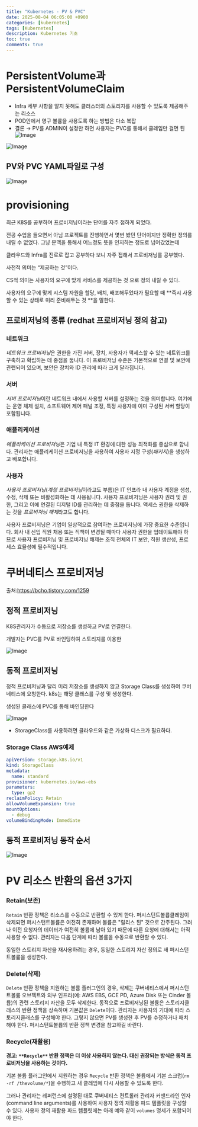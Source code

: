 ```yaml
---
title: "Kubernetes - PV & PVC"
date: 2025-08-04 06:05:00 +0900
categories: [kubernetes]
tags: [Kubernetes]
description: Kubernetes 기초
toc: true
comments: true
---
```


# PersistentVolume과 PersistentVolumeClaim

- Infra 세부 사항을 알지 못해도 클러스터의 스토리지를 사용할 수 있도록 제공해주는 리소스
- POD안에서 영구 볼륨을 사용도록 하는 방법은 다소 복잡
- 결론 → PV를 ADMIN이 설정만 하면 사용자는 PVC를 통해서 클레임만 걸면 된
![Image](https://prod-files-secure.s3.us-west-2.amazonaws.com/e6db513d-ec54-40ff-aa74-2487b0bcfe15/f9e09a82-644b-4f5f-888f-a9fdd8f46b19/Untitled.png?X-Amz-Algorithm=AWS4-HMAC-SHA256&X-Amz-Content-Sha256=UNSIGNED-PAYLOAD&X-Amz-Credential=ASIAZI2LB466XNFCISMG%2F20250804%2Fus-west-2%2Fs3%2Faws4_request&X-Amz-Date=20250804T071420Z&X-Amz-Expires=3600&X-Amz-Security-Token=IQoJb3JpZ2luX2VjEAcaCXVzLXdlc3QtMiJGMEQCIGcXeORCvcXCGLo427MCoAcUV6zg6Dzfn3JlheoOD77yAiBgiCEe9Uuaaes3pwD7ynDFigb7mjx4ky2R8%2BKU%2F%2FE8FCr%2FAwhAEAAaDDYzNzQyMzE4MzgwNSIM2VIJxBVrXm0C3sTrKtwDUrBfls9PWD%2F%2Bo86Kz8z0RXfCSOlLBK8dlL1vnxOl1B2%2F%2Bi6AZ91xEY8zS3KkPu7hG3PuYW26rFs1NAwoDVlg8ua%2BT3uhOkGlZpVJkXsL0lxW%2BQqngv6Df9gAK%2FA7Yy64%2Fa1v%2F%2F%2BrG2QVvL696wHO1slsgo1%2BSEVUVq3uSicvH3xLqRuULNpPq9uD8TOAW%2FzsK9SrSAyN0dWNf%2BrL92HOYx%2FJfCXVrsZYIKD7z15Fxeg82MjykhYI8ghgRGTWm7etpd9jyVXSAKXJoiz7n0m2z6Dt%2FR%2BxBlzuxgWVV6IjD%2BET1VA0UnrJKW6UcsGcVBjTnwtd4podhPZFjamO6W1FGINH%2BR6sK5uYeKL%2FHlmFqxekHJw6qd4xaXtx4ZOWEA0WGyYNhfinyjWDk3BRayGKxijJI9dOwUzRRoac8vLCK5sHVc4%2BIScCYotFNJ6BClh2fmnK01cSTacqBbunNk1rgz%2BIH9S4NqDn95cXRV5oiMj6smEoFpkAO4DQ9yiIpyz3N2xAlzEbeZiLdALhT94%2F%2Fcj%2FeLcI7BtPwVg50qWNkbw8mzwIporMPQDG%2FBHXc24xZD7lSu5P0ZyDXTD0zFDqtgp4H2SoPyeghTV%2BeX9wP31k2hPmPBDBmmsNVXMwgbfBxAY6pgEwpZC386E4ASNwbMXEL94YAXgaUTNJm5PLPGdMppcFc%2FcbGbKNt0XWnd%2BGZ6E%2F%2Foj%2BaDgAe6nL66MCqon79EgNBufCPcFT6HgJGE5zOSXyzBTMtJyKD5CrVZ9PhF4sNjJMt6j9Wf17YbSjwgJ6vT5s0S9zqADgjvomeXCga10Nch0nrdAyBHe2UGJQIuyGR3FTlE6D844eznTYGPnspwIQ7B6iL%2Fv4&X-Amz-Signature=afd62431d0eae3858dd3d96672cef4d91a0212b13207207beb7fa5bd04f9294a&X-Amz-SignedHeaders=host&x-amz-checksum-mode=ENABLED&x-id=GetObject)

 

![Image](https://prod-files-secure.s3.us-west-2.amazonaws.com/e6db513d-ec54-40ff-aa74-2487b0bcfe15/98250676-eec9-47ee-84f7-159b7f64b989/Untitled.png?X-Amz-Algorithm=AWS4-HMAC-SHA256&X-Amz-Content-Sha256=UNSIGNED-PAYLOAD&X-Amz-Credential=ASIAZI2LB466XNFCISMG%2F20250804%2Fus-west-2%2Fs3%2Faws4_request&X-Amz-Date=20250804T071420Z&X-Amz-Expires=3600&X-Amz-Security-Token=IQoJb3JpZ2luX2VjEAcaCXVzLXdlc3QtMiJGMEQCIGcXeORCvcXCGLo427MCoAcUV6zg6Dzfn3JlheoOD77yAiBgiCEe9Uuaaes3pwD7ynDFigb7mjx4ky2R8%2BKU%2F%2FE8FCr%2FAwhAEAAaDDYzNzQyMzE4MzgwNSIM2VIJxBVrXm0C3sTrKtwDUrBfls9PWD%2F%2Bo86Kz8z0RXfCSOlLBK8dlL1vnxOl1B2%2F%2Bi6AZ91xEY8zS3KkPu7hG3PuYW26rFs1NAwoDVlg8ua%2BT3uhOkGlZpVJkXsL0lxW%2BQqngv6Df9gAK%2FA7Yy64%2Fa1v%2F%2F%2BrG2QVvL696wHO1slsgo1%2BSEVUVq3uSicvH3xLqRuULNpPq9uD8TOAW%2FzsK9SrSAyN0dWNf%2BrL92HOYx%2FJfCXVrsZYIKD7z15Fxeg82MjykhYI8ghgRGTWm7etpd9jyVXSAKXJoiz7n0m2z6Dt%2FR%2BxBlzuxgWVV6IjD%2BET1VA0UnrJKW6UcsGcVBjTnwtd4podhPZFjamO6W1FGINH%2BR6sK5uYeKL%2FHlmFqxekHJw6qd4xaXtx4ZOWEA0WGyYNhfinyjWDk3BRayGKxijJI9dOwUzRRoac8vLCK5sHVc4%2BIScCYotFNJ6BClh2fmnK01cSTacqBbunNk1rgz%2BIH9S4NqDn95cXRV5oiMj6smEoFpkAO4DQ9yiIpyz3N2xAlzEbeZiLdALhT94%2F%2Fcj%2FeLcI7BtPwVg50qWNkbw8mzwIporMPQDG%2FBHXc24xZD7lSu5P0ZyDXTD0zFDqtgp4H2SoPyeghTV%2BeX9wP31k2hPmPBDBmmsNVXMwgbfBxAY6pgEwpZC386E4ASNwbMXEL94YAXgaUTNJm5PLPGdMppcFc%2FcbGbKNt0XWnd%2BGZ6E%2F%2Foj%2BaDgAe6nL66MCqon79EgNBufCPcFT6HgJGE5zOSXyzBTMtJyKD5CrVZ9PhF4sNjJMt6j9Wf17YbSjwgJ6vT5s0S9zqADgjvomeXCga10Nch0nrdAyBHe2UGJQIuyGR3FTlE6D844eznTYGPnspwIQ7B6iL%2Fv4&X-Amz-Signature=d8e66fe5a0e69b366d28f3e441206ea386b4a0e48a69a25d6e6c04e7dadadd1e&X-Amz-SignedHeaders=host&x-amz-checksum-mode=ENABLED&x-id=GetObject)

## PV와 PVC YAML파일로 구성

![Image](https://prod-files-secure.s3.us-west-2.amazonaws.com/e6db513d-ec54-40ff-aa74-2487b0bcfe15/fd678829-4686-4349-975c-ec5dd96b6b14/Untitled.png?X-Amz-Algorithm=AWS4-HMAC-SHA256&X-Amz-Content-Sha256=UNSIGNED-PAYLOAD&X-Amz-Credential=ASIAZI2LB466XNFCISMG%2F20250804%2Fus-west-2%2Fs3%2Faws4_request&X-Amz-Date=20250804T071420Z&X-Amz-Expires=3600&X-Amz-Security-Token=IQoJb3JpZ2luX2VjEAcaCXVzLXdlc3QtMiJGMEQCIGcXeORCvcXCGLo427MCoAcUV6zg6Dzfn3JlheoOD77yAiBgiCEe9Uuaaes3pwD7ynDFigb7mjx4ky2R8%2BKU%2F%2FE8FCr%2FAwhAEAAaDDYzNzQyMzE4MzgwNSIM2VIJxBVrXm0C3sTrKtwDUrBfls9PWD%2F%2Bo86Kz8z0RXfCSOlLBK8dlL1vnxOl1B2%2F%2Bi6AZ91xEY8zS3KkPu7hG3PuYW26rFs1NAwoDVlg8ua%2BT3uhOkGlZpVJkXsL0lxW%2BQqngv6Df9gAK%2FA7Yy64%2Fa1v%2F%2F%2BrG2QVvL696wHO1slsgo1%2BSEVUVq3uSicvH3xLqRuULNpPq9uD8TOAW%2FzsK9SrSAyN0dWNf%2BrL92HOYx%2FJfCXVrsZYIKD7z15Fxeg82MjykhYI8ghgRGTWm7etpd9jyVXSAKXJoiz7n0m2z6Dt%2FR%2BxBlzuxgWVV6IjD%2BET1VA0UnrJKW6UcsGcVBjTnwtd4podhPZFjamO6W1FGINH%2BR6sK5uYeKL%2FHlmFqxekHJw6qd4xaXtx4ZOWEA0WGyYNhfinyjWDk3BRayGKxijJI9dOwUzRRoac8vLCK5sHVc4%2BIScCYotFNJ6BClh2fmnK01cSTacqBbunNk1rgz%2BIH9S4NqDn95cXRV5oiMj6smEoFpkAO4DQ9yiIpyz3N2xAlzEbeZiLdALhT94%2F%2Fcj%2FeLcI7BtPwVg50qWNkbw8mzwIporMPQDG%2FBHXc24xZD7lSu5P0ZyDXTD0zFDqtgp4H2SoPyeghTV%2BeX9wP31k2hPmPBDBmmsNVXMwgbfBxAY6pgEwpZC386E4ASNwbMXEL94YAXgaUTNJm5PLPGdMppcFc%2FcbGbKNt0XWnd%2BGZ6E%2F%2Foj%2BaDgAe6nL66MCqon79EgNBufCPcFT6HgJGE5zOSXyzBTMtJyKD5CrVZ9PhF4sNjJMt6j9Wf17YbSjwgJ6vT5s0S9zqADgjvomeXCga10Nch0nrdAyBHe2UGJQIuyGR3FTlE6D844eznTYGPnspwIQ7B6iL%2Fv4&X-Amz-Signature=df70fbdcfcf9e3b3e6ac53a74b207566996b30c7138884e39630bd60e8798c8e&X-Amz-SignedHeaders=host&x-amz-checksum-mode=ENABLED&x-id=GetObject)

# provisioning

최근 K8S를 공부하며 프로비저닝이라는 단어를 자주 접하게 되었다.

전공 수업을 들으면서 아님 프로젝트를 진행하면서 몇번 봤던 단어이지만 정확한 정의를 내릴 수 없었다. 그냥 문맥을 통해서 어느정도 뜻을 인지하는 정도로 넘어갔었는데

클라우드와 Infra를 진로로 잡고 공부하다 보니 자주 접해서 프로비저닝를 공부했다.

사전적 의미는 “제공하는 것”이다.

CS적 의미는 사용자의 요구에 맞게 서비스를 제공하는 것 으로 정의 내릴 수 있다.

사용자의 요구에 맞게 시스템 자원을 할당, 배치, 배포해두었다가 필요할 때 **즉시 사용할 수 있는 상태로 미리 준비해두는 것 **을 말한다.

## 프로비저닝의 종류 (redhat 프로비저닝 정의 참고)

### **네트워크**

*네트워크 프로비저닝*은 권한을 가진 서버, 장치, 사용자가 액세스할 수 있는 네트워크를 구축하고 확립하는 데 중점을 둡니다. 이 프로비저닝 수준은 기본적으로 연결 및 보안에 관련되어 있으며, 보안은 장치와 ID 관리에 따라 크게 달라집니다.

### **서버**

*서버 프로비저닝*이란 네트워크 내에서 사용할 서버를 설정하는 것을 의미합니다. 여기에는 운영 체제 설치, 소프트웨어 제어 패널 조정, 특정 사용자에 이미 구성된 서버 할당이 포함됩니다.

### **애플리케이션**

*애플리케이션 프로비저닝*은 기업 내 특정 IT 환경에 대한 성능 최적화를 중심으로 합니다. 관리자는 애플리케이션 프로비저닝을 사용하여 사용자 지정 구성(*패키지*)을 생성하고 배포합니다.

### **사용자**

*사용자 프로비저닝*(*계정 프로비저닝*이라고도 부름)은 IT 인프라 내 사용자 계정을 생성, 수정, 삭제 또는 비활성화하는 데 사용됩니다. 사용자 프로비저닝은 사용자 권리 및 권한, 그리고 이에 연결된 디지털 ID를 관리하는 데 중점을 둡니다. 액세스 권한을 삭제하는 것을 *프로비저닝 해제*라고도 합니다.

사용자 프로비저닝은 기업이 일상적으로 참여하는 프로비저닝에 가장 중요한 수준입니다. 회사 내 신입 직원 채용 또는 직책이 변경될 때마다 사용자 권한을 업데이트해야 하므로 사용자 프로비저닝 및 프로비저닝 해제는 조직 전체의 IT 보안, 직원 생산성, 프로세스 효율성에 필수적입니다.

# 쿠버네티스 프로비저닝

출처:https://bcho.tistory.com/1259


## 정적 프로비저닝

K8S관리자가 수동으로 저장소를 생성하고 PV로 연결한다.

개발자는 PVC를 PV로 바인딩하여 스토리지를 이용한

![Image](https://prod-files-secure.s3.us-west-2.amazonaws.com/e6db513d-ec54-40ff-aa74-2487b0bcfe15/fad19bc9-1e86-4c04-8c0e-b177319e6987/Untitled.png?X-Amz-Algorithm=AWS4-HMAC-SHA256&X-Amz-Content-Sha256=UNSIGNED-PAYLOAD&X-Amz-Credential=ASIAZI2LB466XNFCISMG%2F20250804%2Fus-west-2%2Fs3%2Faws4_request&X-Amz-Date=20250804T071420Z&X-Amz-Expires=3600&X-Amz-Security-Token=IQoJb3JpZ2luX2VjEAcaCXVzLXdlc3QtMiJGMEQCIGcXeORCvcXCGLo427MCoAcUV6zg6Dzfn3JlheoOD77yAiBgiCEe9Uuaaes3pwD7ynDFigb7mjx4ky2R8%2BKU%2F%2FE8FCr%2FAwhAEAAaDDYzNzQyMzE4MzgwNSIM2VIJxBVrXm0C3sTrKtwDUrBfls9PWD%2F%2Bo86Kz8z0RXfCSOlLBK8dlL1vnxOl1B2%2F%2Bi6AZ91xEY8zS3KkPu7hG3PuYW26rFs1NAwoDVlg8ua%2BT3uhOkGlZpVJkXsL0lxW%2BQqngv6Df9gAK%2FA7Yy64%2Fa1v%2F%2F%2BrG2QVvL696wHO1slsgo1%2BSEVUVq3uSicvH3xLqRuULNpPq9uD8TOAW%2FzsK9SrSAyN0dWNf%2BrL92HOYx%2FJfCXVrsZYIKD7z15Fxeg82MjykhYI8ghgRGTWm7etpd9jyVXSAKXJoiz7n0m2z6Dt%2FR%2BxBlzuxgWVV6IjD%2BET1VA0UnrJKW6UcsGcVBjTnwtd4podhPZFjamO6W1FGINH%2BR6sK5uYeKL%2FHlmFqxekHJw6qd4xaXtx4ZOWEA0WGyYNhfinyjWDk3BRayGKxijJI9dOwUzRRoac8vLCK5sHVc4%2BIScCYotFNJ6BClh2fmnK01cSTacqBbunNk1rgz%2BIH9S4NqDn95cXRV5oiMj6smEoFpkAO4DQ9yiIpyz3N2xAlzEbeZiLdALhT94%2F%2Fcj%2FeLcI7BtPwVg50qWNkbw8mzwIporMPQDG%2FBHXc24xZD7lSu5P0ZyDXTD0zFDqtgp4H2SoPyeghTV%2BeX9wP31k2hPmPBDBmmsNVXMwgbfBxAY6pgEwpZC386E4ASNwbMXEL94YAXgaUTNJm5PLPGdMppcFc%2FcbGbKNt0XWnd%2BGZ6E%2F%2Foj%2BaDgAe6nL66MCqon79EgNBufCPcFT6HgJGE5zOSXyzBTMtJyKD5CrVZ9PhF4sNjJMt6j9Wf17YbSjwgJ6vT5s0S9zqADgjvomeXCga10Nch0nrdAyBHe2UGJQIuyGR3FTlE6D844eznTYGPnspwIQ7B6iL%2Fv4&X-Amz-Signature=18c7fa50aae38bcc050748ad0ec45c8b210dea0def7911649a656e40034206b1&X-Amz-SignedHeaders=host&x-amz-checksum-mode=ENABLED&x-id=GetObject)

## 동적 프로비저닝

정적 프로비저닝과 달리 미리 저장소를 생성하지 않고 Storage Class를 생성하여 쿠버네티스에 요청한다. k8s는 해당 클래스를 구성 및 생성한다.

생성된 클래스에 PVC를 통해 바인딩한다

![Image](https://prod-files-secure.s3.us-west-2.amazonaws.com/e6db513d-ec54-40ff-aa74-2487b0bcfe15/9970cb0d-688b-4b20-9b3a-b8d948ef5316/Untitled.png?X-Amz-Algorithm=AWS4-HMAC-SHA256&X-Amz-Content-Sha256=UNSIGNED-PAYLOAD&X-Amz-Credential=ASIAZI2LB466XNFCISMG%2F20250804%2Fus-west-2%2Fs3%2Faws4_request&X-Amz-Date=20250804T071420Z&X-Amz-Expires=3600&X-Amz-Security-Token=IQoJb3JpZ2luX2VjEAcaCXVzLXdlc3QtMiJGMEQCIGcXeORCvcXCGLo427MCoAcUV6zg6Dzfn3JlheoOD77yAiBgiCEe9Uuaaes3pwD7ynDFigb7mjx4ky2R8%2BKU%2F%2FE8FCr%2FAwhAEAAaDDYzNzQyMzE4MzgwNSIM2VIJxBVrXm0C3sTrKtwDUrBfls9PWD%2F%2Bo86Kz8z0RXfCSOlLBK8dlL1vnxOl1B2%2F%2Bi6AZ91xEY8zS3KkPu7hG3PuYW26rFs1NAwoDVlg8ua%2BT3uhOkGlZpVJkXsL0lxW%2BQqngv6Df9gAK%2FA7Yy64%2Fa1v%2F%2F%2BrG2QVvL696wHO1slsgo1%2BSEVUVq3uSicvH3xLqRuULNpPq9uD8TOAW%2FzsK9SrSAyN0dWNf%2BrL92HOYx%2FJfCXVrsZYIKD7z15Fxeg82MjykhYI8ghgRGTWm7etpd9jyVXSAKXJoiz7n0m2z6Dt%2FR%2BxBlzuxgWVV6IjD%2BET1VA0UnrJKW6UcsGcVBjTnwtd4podhPZFjamO6W1FGINH%2BR6sK5uYeKL%2FHlmFqxekHJw6qd4xaXtx4ZOWEA0WGyYNhfinyjWDk3BRayGKxijJI9dOwUzRRoac8vLCK5sHVc4%2BIScCYotFNJ6BClh2fmnK01cSTacqBbunNk1rgz%2BIH9S4NqDn95cXRV5oiMj6smEoFpkAO4DQ9yiIpyz3N2xAlzEbeZiLdALhT94%2F%2Fcj%2FeLcI7BtPwVg50qWNkbw8mzwIporMPQDG%2FBHXc24xZD7lSu5P0ZyDXTD0zFDqtgp4H2SoPyeghTV%2BeX9wP31k2hPmPBDBmmsNVXMwgbfBxAY6pgEwpZC386E4ASNwbMXEL94YAXgaUTNJm5PLPGdMppcFc%2FcbGbKNt0XWnd%2BGZ6E%2F%2Foj%2BaDgAe6nL66MCqon79EgNBufCPcFT6HgJGE5zOSXyzBTMtJyKD5CrVZ9PhF4sNjJMt6j9Wf17YbSjwgJ6vT5s0S9zqADgjvomeXCga10Nch0nrdAyBHe2UGJQIuyGR3FTlE6D844eznTYGPnspwIQ7B6iL%2Fv4&X-Amz-Signature=1a6624e92c84dff8a917844d9271d20fbbe056a89de260f84f2c73055cc8bde3&X-Amz-SignedHeaders=host&x-amz-checksum-mode=ENABLED&x-id=GetObject)

- StorageClass를 사용하려면 클라우드와 같은 가상화 디스크가 필요하다.
### Storage Class AWS예제

```yaml
apiVersion: storage.k8s.io/v1
kind: StorageClass
metadata:
  name: standard
provisioner: kubernetes.io/aws-ebs
parameters:
  type: gp2
reclaimPolicy: Retain
allowVolumeExpansion: true
mountOptions:
  - debug
volumeBindingMode: Immediate
```

## 동적 프로비저닝 동작 순서

![Image](https://prod-files-secure.s3.us-west-2.amazonaws.com/e6db513d-ec54-40ff-aa74-2487b0bcfe15/4deceb2e-be54-4ca5-a849-072950ce7305/Untitled.png?X-Amz-Algorithm=AWS4-HMAC-SHA256&X-Amz-Content-Sha256=UNSIGNED-PAYLOAD&X-Amz-Credential=ASIAZI2LB466XNFCISMG%2F20250804%2Fus-west-2%2Fs3%2Faws4_request&X-Amz-Date=20250804T071420Z&X-Amz-Expires=3600&X-Amz-Security-Token=IQoJb3JpZ2luX2VjEAcaCXVzLXdlc3QtMiJGMEQCIGcXeORCvcXCGLo427MCoAcUV6zg6Dzfn3JlheoOD77yAiBgiCEe9Uuaaes3pwD7ynDFigb7mjx4ky2R8%2BKU%2F%2FE8FCr%2FAwhAEAAaDDYzNzQyMzE4MzgwNSIM2VIJxBVrXm0C3sTrKtwDUrBfls9PWD%2F%2Bo86Kz8z0RXfCSOlLBK8dlL1vnxOl1B2%2F%2Bi6AZ91xEY8zS3KkPu7hG3PuYW26rFs1NAwoDVlg8ua%2BT3uhOkGlZpVJkXsL0lxW%2BQqngv6Df9gAK%2FA7Yy64%2Fa1v%2F%2F%2BrG2QVvL696wHO1slsgo1%2BSEVUVq3uSicvH3xLqRuULNpPq9uD8TOAW%2FzsK9SrSAyN0dWNf%2BrL92HOYx%2FJfCXVrsZYIKD7z15Fxeg82MjykhYI8ghgRGTWm7etpd9jyVXSAKXJoiz7n0m2z6Dt%2FR%2BxBlzuxgWVV6IjD%2BET1VA0UnrJKW6UcsGcVBjTnwtd4podhPZFjamO6W1FGINH%2BR6sK5uYeKL%2FHlmFqxekHJw6qd4xaXtx4ZOWEA0WGyYNhfinyjWDk3BRayGKxijJI9dOwUzRRoac8vLCK5sHVc4%2BIScCYotFNJ6BClh2fmnK01cSTacqBbunNk1rgz%2BIH9S4NqDn95cXRV5oiMj6smEoFpkAO4DQ9yiIpyz3N2xAlzEbeZiLdALhT94%2F%2Fcj%2FeLcI7BtPwVg50qWNkbw8mzwIporMPQDG%2FBHXc24xZD7lSu5P0ZyDXTD0zFDqtgp4H2SoPyeghTV%2BeX9wP31k2hPmPBDBmmsNVXMwgbfBxAY6pgEwpZC386E4ASNwbMXEL94YAXgaUTNJm5PLPGdMppcFc%2FcbGbKNt0XWnd%2BGZ6E%2F%2Foj%2BaDgAe6nL66MCqon79EgNBufCPcFT6HgJGE5zOSXyzBTMtJyKD5CrVZ9PhF4sNjJMt6j9Wf17YbSjwgJ6vT5s0S9zqADgjvomeXCga10Nch0nrdAyBHe2UGJQIuyGR3FTlE6D844eznTYGPnspwIQ7B6iL%2Fv4&X-Amz-Signature=c706d4a05c1d2c35ae5b3800e250d57a890bfaf393e0fe26ebf044303901b69a&X-Amz-SignedHeaders=host&x-amz-checksum-mode=ENABLED&x-id=GetObject)

# PV 리소스 반환의 옵션 3가지

### **Retain(보존)**

`Retain` 반환 정책은 리소스를 수동으로 반환할 수 있게 한다. 퍼시스턴트볼륨클레임이 삭제되면 퍼시스턴트볼륨은 여전히 존재하며 볼륨은 "릴리스 된" 것으로 간주된다. 그러나 이전 요청자의 데이터가 여전히 볼륨에 남아 있기 때문에 다른 요청에 대해서는 아직 사용할 수 없다. 관리자는 다음 단계에 따라 볼륨을 수동으로 반환할 수 있다.

동일한 스토리지 자산을 재사용하려는 경우, 동일한 스토리지 자산 정의로 새 퍼시스턴트볼륨을 생성한다.

### **Delete(삭제)**

`Delete` 반환 정책을 지원하는 볼륨 플러그인의 경우, 삭제는 쿠버네티스에서 퍼시스턴트볼륨 오브젝트와 외부 인프라(예: AWS EBS, GCE PD, Azure Disk 또는 Cinder 볼륨)의 관련 스토리지 자산을 모두 삭제한다. 동적으로 프로비저닝된 볼륨은 스토리지클래스의 반환 정책을 상속하며 기본값은 `Delete`이다. 관리자는 사용자의 기대에 따라 스토리지클래스를 구성해야 한다. 그렇지 않으면 PV를 생성한 후 PV를 수정하거나 패치해야 한다. 퍼시스턴트볼륨의 반환 정책 변경을 참고하길 바란다.

### **Recycle(재활용)**

**경고: **`**Recycle**`** 반환 정책은 더 이상 사용하지 않는다. 대신 권장되는 방식은 동적 프로비저닝을 사용하는 것이다.**

기본 볼륨 플러그인에서 지원하는 경우 `Recycle` 반환 정책은 볼륨에서 기본 스크럽(`rm -rf /thevolume/*`)을 수행하고 새 클레임에 다시 사용할 수 있도록 한다.

그러나 관리자는 레퍼런스에 설명된 대로 쿠버네티스 컨트롤러 관리자 커맨드라인 인자(command line arguments)를 사용하여 사용자 정의 재활용 파드 템플릿을 구성할 수 있다. 사용자 정의 재활용 파드 템플릿에는 아래 예와 같이 `volumes` 명세가 포함되어야 한다.


